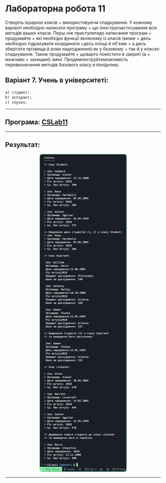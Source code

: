 # Лабораторна робота 11

Створіть ієрархію класів + використовуючи спадкування. У кожному варіанті необхідно написати програму + що ілюструєзастосування всіх методів ваших класів. Перш ніж приступитидо написання програм + продумайте + які необхідні функції вкожному із класів (може + десь необхідно підрахувати координати +десь площі й об'єми + а десь зберігати прізвища й роки надходження):як у базовому + так й у класах-спадкування. Також продумайте + щоварто помістити в закриті (а + можливо + захищені) зміні. Продемонструйтеможливість перевизначення методів базового класу в похідному.

## Варіант 7. Учень в університеті:
    a) студент;
    b) аспірант;
    c) слухач.

---

## Програма: [CSLab11](https://github.com/77696C6C69616D/CSLabs/blob/master/CSLab11/Program.cs)
---
## Результат:
<p align="center"><img src="../img/csl11-1.png"></p>

---
